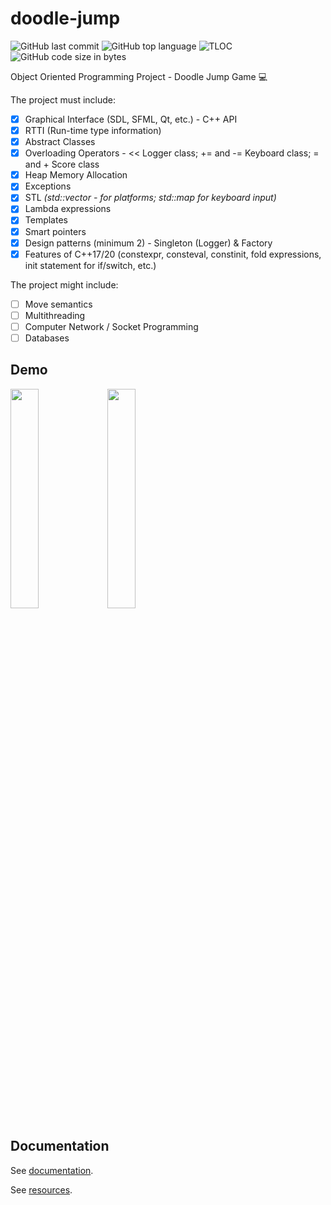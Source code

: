 # doodle-jump
![GitHub last commit](https://img.shields.io/github/last-commit/ralucatudor/doodle-jump.svg)
![GitHub top language](https://img.shields.io/github/languages/top/ralucatudor/doodle-jump.svg)
![TLOC](https://tokei.rs/b1/github/ralucatudor/doodle-jump)
![GitHub code size in bytes](https://img.shields.io/github/languages/code-size/ralucatudor/doodle-jump.svg)

Object Oriented Programming Project - Doodle Jump Game :computer:

The project must include:
- [x] Graphical Interface (SDL, SFML, Qt, etc.) - C++ API 
- [x] RTTI (Run-time type information)
- [x] Abstract Classes
- [x] Overloading Operators - << Logger class; += and -= Keyboard class; = and + Score class
- [x] Heap Memory Allocation
- [x] Exceptions
- [x] STL _(std::vector - for platforms; std::map for keyboard input)_
- [x] Lambda expressions
- [x] Templates
- [x] Smart pointers
- [x] Design patterns (minimum 2) - Singleton (Logger) & Factory
- [x] Features of C++17/20 (constexpr, consteval, constinit, fold expressions, init statement for if/switch, etc.)

The project might include:
- [ ] Move semantics
- [ ] Multithreading
- [ ] Computer Network / Socket Programming
- [ ] Databases

## Demo

<p>
<img src="res/screencast/demo.gif" width=30%>
<img src="res/screencast/final_demo.gif" width=30%>
</p>

## Documentation

See [documentation](documentation.md).

See [resources](resources.md).
